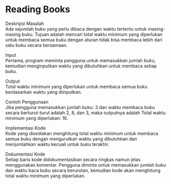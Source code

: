 # Reading Books

Deskripsi Masalah <br>
Ada sejumlah buku yang perlu dibaca dengan waktu tertentu untuk masing-masing buku. Tujuan adalah mencari total waktu minimum yang diperlukan untuk membaca semua buku dengan aturan tidak bisa membaca lebih dari satu buku secara bersamaan.

Input <br>
Pertama, program meminta pengguna untuk memasukkan jumlah buku, kemudian menginputkan waktu yang dibutuhkan untuk membaca setiap buku.

Output <br>
Total waktu minimum yang diperlukan untuk membaca semua buku berdasarkan waktu yang diinputkan.

Contoh Penggunaan <br>
Jika pengguna memasukkan jumlah buku: 3 dan waktu membaca buku secara berturut-turut adalah 2, 8, dan 3, maka outputnya adalah Total waktu minimum yang diperlukan: 16.

Implementasi Kode <br>
Kode yang disediakan menghitung total waktu minimum untuk membaca semua buku dengan mengurutkan waktu yang dibutuhkan dan menjumlahkan waktu kecuali untuk buku terakhir.

Dokumentasi Kode <br>
Setiap baris kode didokumentasikan secara ringkas namun jelas menggunakan komentar. Pengguna diminta untuk memasukkan jumlah buku dan waktu baca buku secara berurutan, kemudian kode akan menghitung total waktu minimum yang diperlukan.
